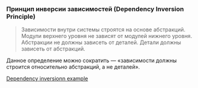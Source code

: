 
### Принцип инверсии зависимостей (Dependency Inversion Principle)

> Зависимости внутри системы строятся на основе абстракций. 
> Модули верхнего уровня не зависят от модулей нижнего уровня. 
> Абстракции не должны зависеть от деталей. Детали должны зависеть от абстракций. 

Данное определение можно сократить — «зависимости должны строится относительно абстракций, а не деталей».

[Dependency inversionn example](https://github.com/LinnykOleh/AlgorithmsDataStructures/blob/master/src/main/java/solid/d/) 
